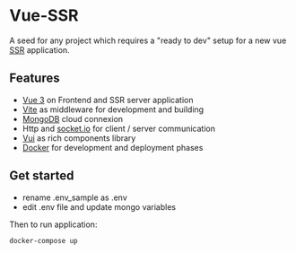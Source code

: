 # Vue-SSR

A seed for any project which requires a "ready to dev" setup for a new vue [SSR](https://vuejs.org/guide/scaling-up/ssr.html) application.


## Features
- [Vue 3](https://vuejs.org/) on Frontend and SSR server application
- [Vite](https://vitejs.dev/) as middleware for development and building
- [MongoDB](https://cloud.mongodb.com/) cloud connexion
- Http and [socket.io](https://socket.io//) for client / server communication
- [Vui](https://vui.e-xode.net/) as rich components library
- [Docker](https://www.docker.com/) for development and deployment phases


## Get started

- rename .env_sample as .env
- edit .env file and update mongo variables

Then to run application:

```sh
docker-compose up
```
